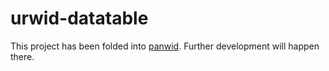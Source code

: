 urwid-datatable
===============

This project has been folded into [panwid](https://github.com/tonycpsu/panwid).  Further development will happen there.
